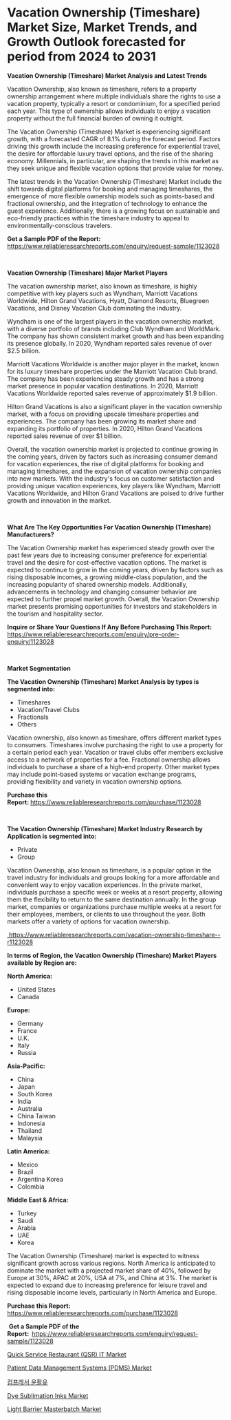 <p><h1>Vacation Ownership (Timeshare) Market Size, Market Trends, and Growth Outlook forecasted for period from 2024 to 2031</h1></p><p><strong>Vacation Ownership (Timeshare) Market Analysis and Latest Trends</strong></p>
<p><p>Vacation Ownership, also known as timeshare, refers to a property ownership arrangement where multiple individuals share the rights to use a vacation property, typically a resort or condominium, for a specified period each year. This type of ownership allows individuals to enjoy a vacation property without the full financial burden of owning it outright.</p><p>The Vacation Ownership (Timeshare) Market is experiencing significant growth, with a forecasted CAGR of 8.1% during the forecast period. Factors driving this growth include the increasing preference for experiential travel, the desire for affordable luxury travel options, and the rise of the sharing economy. Millennials, in particular, are shaping the trends in this market as they seek unique and flexible vacation options that provide value for money.</p><p>The latest trends in the Vacation Ownership (Timeshare) Market include the shift towards digital platforms for booking and managing timeshares, the emergence of more flexible ownership models such as points-based and fractional ownership, and the integration of technology to enhance the guest experience. Additionally, there is a growing focus on sustainable and eco-friendly practices within the timeshare industry to appeal to environmentally-conscious travelers.</p></p>
<p><strong>Get a Sample PDF of the Report:&nbsp;</strong> <a href="https://www.reliableresearchreports.com/enquiry/request-sample/1123028">https://www.reliableresearchreports.com/enquiry/request-sample/1123028</a></p>
<p>&nbsp;</p>
<p><strong>Vacation Ownership (Timeshare) Major Market Players</strong></p>
<p><p>The vacation ownership market, also known as timeshare, is highly competitive with key players such as Wyndham, Marriott Vacations Worldwide, Hilton Grand Vacations, Hyatt, Diamond Resorts, Bluegreen Vacations, and Disney Vacation Club dominating the industry.</p><p>Wyndham is one of the largest players in the vacation ownership market, with a diverse portfolio of brands including Club Wyndham and WorldMark. The company has shown consistent market growth and has been expanding its presence globally. In 2020, Wyndham reported sales revenue of over $2.5 billion.</p><p>Marriott Vacations Worldwide is another major player in the market, known for its luxury timeshare properties under the Marriott Vacation Club brand. The company has been experiencing steady growth and has a strong market presence in popular vacation destinations. In 2020, Marriott Vacations Worldwide reported sales revenue of approximately $1.9 billion.</p><p>Hilton Grand Vacations is also a significant player in the vacation ownership market, with a focus on providing upscale timeshare properties and experiences. The company has been growing its market share and expanding its portfolio of properties. In 2020, Hilton Grand Vacations reported sales revenue of over $1 billion.</p><p>Overall, the vacation ownership market is projected to continue growing in the coming years, driven by factors such as increasing consumer demand for vacation experiences, the rise of digital platforms for booking and managing timeshares, and the expansion of vacation ownership companies into new markets. With the industry's focus on customer satisfaction and providing unique vacation experiences, key players like Wyndham, Marriott Vacations Worldwide, and Hilton Grand Vacations are poised to drive further growth and innovation in the market.</p></p>
<p>&nbsp;</p>
<p><strong>What Are The Key Opportunities For Vacation Ownership (Timeshare) Manufacturers?</strong></p>
<p><p>The Vacation Ownership market has experienced steady growth over the past few years due to increasing consumer preference for experiential travel and the desire for cost-effective vacation options. The market is expected to continue to grow in the coming years, driven by factors such as rising disposable incomes, a growing middle-class population, and the increasing popularity of shared ownership models. Additionally, advancements in technology and changing consumer behavior are expected to further propel market growth. Overall, the Vacation Ownership market presents promising opportunities for investors and stakeholders in the tourism and hospitality sector.</p></p>
<p><strong>Inquire or Share Your Questions If Any Before Purchasing This Report:</strong> <a href="https://www.reliableresearchreports.com/enquiry/pre-order-enquiry/1123028">https://www.reliableresearchreports.com/enquiry/pre-order-enquiry/1123028</a></p>
<p>&nbsp;</p>
<p><strong>Market Segmentation</strong></p>
<p><strong>The Vacation Ownership (Timeshare) Market Analysis by types is segmented into:</strong></p>
<p><ul><li>Timeshares</li><li>Vacation/Travel Clubs</li><li>Fractionals</li><li>Others</li></ul></p>
<p><p>Vacation ownership, also known as timeshare, offers different market types to consumers. Timeshares involve purchasing the right to use a property for a certain period each year. Vacation or travel clubs offer members exclusive access to a network of properties for a fee. Fractional ownership allows individuals to purchase a share of a high-end property. Other market types may include point-based systems or vacation exchange programs, providing flexibility and variety in vacation ownership options.</p></p>
<p><strong>Purchase this Report:&nbsp;</strong><a href="https://www.reliableresearchreports.com/purchase/1123028">https://www.reliableresearchreports.com/purchase/1123028</a></p>
<p>&nbsp;</p>
<p><strong>The Vacation Ownership (Timeshare) Market Industry Research by Application is segmented into:</strong></p>
<p><ul><li>Private</li><li>Group</li></ul></p>
<p><p>Vacation Ownership, also known as timeshare, is a popular option in the travel industry for individuals and groups looking for a more affordable and convenient way to enjoy vacation experiences. In the private market, individuals purchase a specific week or weeks at a resort property, allowing them the flexibility to return to the same destination annually. In the group market, companies or organizations purchase multiple weeks at a resort for their employees, members, or clients to use throughout the year. Both markets offer a variety of options for vacation ownership.</p></p>
<p><a href="https://www.reliableresearchreports.com/vacation-ownership-timeshare--r1123028">&nbsp;https://www.reliableresearchreports.com/vacation-ownership-timeshare--r1123028</a></p>
<p><strong>In terms of Region, the Vacation Ownership (Timeshare) Market Players available by Region are:</strong></p>
<p>
    <p> <strong> North America: </strong>
        <ul>
            <li>United States</li>
            <li>Canada</li>
        </ul>
        </p> 
    <p> <strong> Europe: </strong>
        <ul>
            <li>Germany</li>
            <li>France</li>
            <li>U.K.</li>
            <li>Italy</li>
            <li>Russia</li>
        </ul>
        </p> 
    <p> <strong> Asia-Pacific: </strong>
        <ul>
            <li>China</li>
            <li>Japan</li>
            <li>South Korea</li>
            <li>India</li>
            <li>Australia</li>
            <li>China Taiwan</li>
            <li>Indonesia</li>
            <li>Thailand</li>
            <li>Malaysia</li>
        </ul>
        </p> 
    <p> <strong> Latin America: </strong>
        <ul>
            <li>Mexico</li>
            <li>Brazil</li>
            <li>Argentina Korea</li>
            <li>Colombia</li>
        </ul>
        </p> 
    <p> <strong> Middle East & Africa: </strong>
        <ul>
            <li>Turkey</li>
            <li>Saudi</li>
            <li>Arabia</li>
            <li>UAE</li>
            <li>Korea</li>
        </ul>
    </p>
    </p>
<p><p>The Vacation Ownership (Timeshare) market is expected to witness significant growth across various regions. North America is anticipated to dominate the market with a projected market share of 40%, followed by Europe at 30%, APAC at 20%, USA at 7%, and China at 3%. The market is expected to expand due to increasing preference for leisure travel and rising disposable income levels, particularly in North America and Europe.</p></p>
<p><strong>Purchase this Report: </strong><a href="https://www.reliableresearchreports.com/purchase/1123028">https://www.reliableresearchreports.com/purchase/1123028</a></p>
<p>&nbsp;<strong>Get a Sample PDF of the Report:&nbsp;&nbsp;</strong><a href="https://www.reliableresearchreports.com/enquiry/request-sample/1123028">https://www.reliableresearchreports.com/enquiry/request-sample/1123028</a></p>
<p><strong></strong></p>
<p><p><a href="https://github.com/Alonsoolds3wq1d81czn8rbol/Market-Research-Report-List-2/blob/main/quick-service-restaurant-qsr-it-market.md">Quick Service Restaurant (QSR) IT Market</a></p><p><a href="https://github.com/yemakinde/Market-Research-Report-List-2/blob/main/patient-data-management-systems-pdms-market.md">Patient Data Management Systems (PDMS) Market</a></p><p><a href="https://github.com/iansanftyord09878/Market-Research-Report-List-1/blob/main/823303062259.md">컴프레서 윤활유</a></p><p><a href="https://www.linkedin.com/pulse/dye-sublimation-inks-market-offer-valuable-insights-size-umunf">Dye Sublimation Inks Market</a></p><p><a href="https://www.linkedin.com/pulse/light-barrier-masterbatch-market-size-furnishes-valuable-gjege">Light Barrier Masterbatch Market</a></p></p>